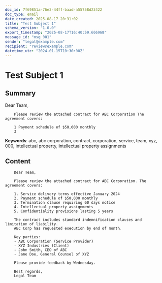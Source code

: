 ```yaml
---
doc_id: 7f69851a-76e3-44ff-baad-a55758d23422
doc_type: email
date_created: 2025-08-17 20:31:02
title: "Test Subject 1"
schema_version: "1.0.0"
export_timestamp: "2025-08-17T16:40:59.666968"
message_id: "msg_001"
sender: "legal@example.com"
recipient: "review@example.com"
datetime_utc: "2024-01-15T10:30:00Z"
---
```


# Test Subject 1

## Summary

Dear Team,

        Please review the attached contract for ABC Corporation The agreement covers:

        1 Payment schedule of $50,000 monthly
        3

**Keywords**: abc, abc corporation, contract, corporation, service, team, xyz, 000, intellectual property, intellectual property assignments

## Content


        Dear Team,

        Please review the attached contract for ABC Corporation. The agreement covers:

        1. Service delivery terms effective January 2024
        2. Payment schedule of $50,000 monthly
        3. Termination clause requiring 60 days notice
        4. Intellectual property assignments
        5. Confidentiality provisions lasting 5 years

        The contract includes standard indemnification clauses and limitation of liability.
        ABC Corp has requested execution by end of month.

        Key parties:
        - ABC Corporation (Service Provider)
        - XYZ Industries (Client)
        - John Smith, CEO of ABC
        - Jane Doe, General Counsel of XYZ

        Please provide feedback by Wednesday.

        Best regards,
        Legal Team
        